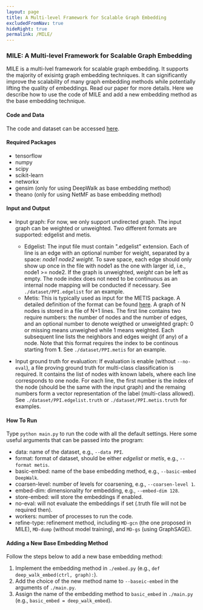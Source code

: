 ```yaml
---
layout: page
title: A Multi-level Framework for Scalable Graph Embedding
excludedFromNav: true
hideRight: true
permalink: /MILE/
---
```

### MILE: A Multi-level Framework for Scalable Graph Embedding
MILE is a multi-lvel framework for scalable graph embedding. It supports the majority of exisintg graph embedding techniques.
It can significantly improve the scalability of many graph embedding methods while potentially lifting the quality of embeddings.
Read our paper for more details. Here we describe how to use the code of MILE and add a new embedding method as the base embedding technique.

#### Code and Data
The code and dataset can be accessed [here](http://web.cse.ohio-state.edu/~liang.420/MILE_CODE.zip).

#### Required Packages
* tensorflow
* numpy
* scipy
* scikit-learn
* networkx
* gensim (only for using DeepWalk as base embedding method)
* theano (only for using NetMF as base embedding method)

#### Input and Output
* Input graph: For now, we only support undirected graph. The input graph can be weighted or unweighted. Two different formats are supported: edgelist and metis.
  - Edgelist: The input file must contain ".edgelist" extension. Each of line is an edge with an optional number for weight, separated by a space: *node1 node2 weight*. To save space, each edge should only show up once in the file with node1 as the one with larger id, i.e., node1 >= node2. If the graph is unweighted, *weight* can be left as empty. The node index does not need to be continuous as an internal node mapping will be conducted if necessary. See `./dataset/PPI.edgelist` for an example.
  - Metis: This is typically used as input for the METIS package. A detailed definition of the format can be found [here](http://people.sc.fsu.edu/~jburkardt/data/metis_graph/metis_graph.html). A graph of N nodes is stored in a file of N+1 lines. The first line contains two require numbers: the number of nodes and the number of edges, and an optional number to denote weigthed or unweighted graph: 0 or missing means unweighed while 1 means weighted. Each subsequent line lists the neighbors and edges weight (if any) of a node. Note that this format requires the index to be continous starting from **1**. See `./dataset/PPI.metis` for an example.

* Input ground truth for evaluation: If evaluation is enable (without `--no-eval`), a file proving ground truth for multi-class classification is required. It contains the list of nodes with known labels, where each line corresponds to one node. For each line, the first number is the index of the node (should be the same with the input graph) and the remaing numbers form a vector representation of the label (multi-class allowed). See `./dataset/PPI.edgelist.truth` or `./dataset/PPI.metis.truth` for examples.

#### How To Run
Type `python main.py` to run the code with all the default settings. Here some useful arguments that can be passed into the program:
* data: name of the dataset, e.g., `--data PPI`.
* format: format of dataset, should be either *edgelist* or *metis*, e.g., `--format metis`.
* basic-embed: name of the base embedding method, e.g., `--basic-embed DeepWalk`.
* coarsen-level: number of levels for coarsening, e.g., `--coarsen-level 1`.
* embed-dim: dimensionality for embedding, e.g., `--embed-dim 128`.
* store-embed: will store the embeddings if enabled.
* no-eval: will not evaluate the embeddings if set (.truth file will not be required then).
* workers: number of processes to run the code. 
* refine-type: refinement method, including `MD-gcn` (the one proposed in MILE), `MD-dump` (without model training), and `MD-gs` (using GraphSAGE).


#### Adding a New Base Embedding Method
Follow the steps below to add a new base embedding method:
  1. Implement the embedding method in `./embed.py` (e.g., `def deep_walk_embed(ctrl, graph):`).
  2. Add the choice of the new method name to `--baseic-embed` in the arguments of `./main.py`.
  3. Assign the name of the embedding method to `basic_embed` in `./main.py` (e.g., `basic_embed = deep_walk_embed`).


